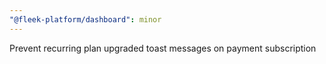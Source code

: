 ```yaml
---
"@fleek-platform/dashboard": minor
---
```


Prevent recurring plan upgraded toast messages on payment subscription
